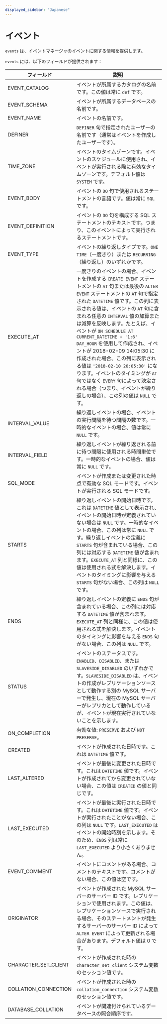 ```yaml
---
displayed_sidebar: "Japanese"
---
```


# イベント

`events` は、イベントマネージャのイベントに関する情報を提供します。

`events` には、以下のフィールドが提供されます：

| **フィールド**            | **説明**                                              |
| -------------------- | ------------------------------------------------------------ |
| EVENT_CATALOG        | イベントが所属するカタログの名前です。この値は常に `def` です。 |
| EVENT_SCHEMA         | イベントが所属するデータベースの名前です。         |
| EVENT_NAME           | イベントの名前です。                                       |
| DEFINER              | `DEFINER` 句で指定されたユーザーの名前です（通常はイベントを作成したユーザーです）。 |
| TIME_ZONE            | イベントのタイムゾーンです。イベントのスケジュールに使用され、イベントが実行される際に有効なタイムゾーンです。デフォルト値は `SYSTEM` です。 |
| EVENT_BODY           | イベントの `DO` 句で使用されるステートメントの言語です。値は常に `SQL` です。 |
| EVENT_DEFINITION     | イベントの `DO` 句を構成する SQL ステートメントのテキストです。つまり、このイベントによって実行されるステートメントです。 |
| EVENT_TYPE           | イベントの繰り返しタイプです。`ONE TIME`（一度きり）または `RECURRING`（繰り返し）のいずれかです。 |
| EXECUTE_AT           | 一度きりのイベントの場合、イベントを作成する `CREATE EVENT` ステートメントの `AT` 句または最後の `ALTER EVENT` ステートメントの `AT` 句で指定された `DATETIME` 値です。この列に表示される値は、イベントの `AT` 句に含まれる任意の `INTERVAL` 値の加算または減算を反映します。たとえば、イベントが `ON SCHEDULE AT CURRENT_DATETIME + '1:6' DAY_HOUR` を使用して作成され、イベントが 2018-02-09 14:05:30 に作成された場合、この列に表示される値は `'2018-02-10 20:05:30'` になります。イベントのタイミングが `AT` 句ではなく `EVERY` 句によって決定される場合（つまり、イベントが繰り返しの場合）、この列の値は `NULL` です。 |
| INTERVAL_VALUE       | 繰り返しイベントの場合、イベントの実行間隔を待つ間隔の数です。一時的なイベントの場合、値は常に `NULL` です。 |
| INTERVAL_FIELD       | 繰り返しイベントが繰り返される前に待つ間隔に使用される時間単位です。一時的なイベントの場合、値は常に `NULL` です。 |
| SQL_MODE             | イベントが作成または変更された時点で有効な SQL モードです。イベントが実行される SQL モードです。 |
| STARTS               | 繰り返しイベントの開始日時です。これは `DATETIME` 値として表示され、イベントの開始日時が定義されていない場合は `NULL` です。一時的なイベントの場合、この列は常に `NULL` です。繰り返しイベントの定義に `STARTS` 句が含まれている場合、この列には対応する `DATETIME` 値が含まれます。`EXECUTE_AT` 列と同様に、この値は使用される式を解決します。イベントのタイミングに影響を与える `STARTS` 句がない場合、この列は `NULL` です。 |
| ENDS                 | 繰り返しイベントの定義に `ENDS` 句が含まれている場合、この列には対応する `DATETIME` 値が含まれます。`EXECUTE_AT` 列と同様に、この値は使用される式を解決します。イベントのタイミングに影響を与える `ENDS` 句がない場合、この列は `NULL` です。 |
| STATUS               | イベントのステータスです。`ENABLED`、`DISABLED`、または `SLAVESIDE_DISABLED` のいずれかです。`SLAVESIDE_DISABLED` は、イベントの作成がレプリケーションソースとして動作する別の MySQL サーバーで発生し、現在の MySQL サーバーがレプリカとして動作しているが、イベントが現在実行されていないことを示します。 |
| ON_COMPLETION        | 有効な値: `PRESERVE` および `NOT PRESERVE`。                 |
| CREATED              | イベントが作成された日時です。これは `DATETIME` 値です。 |
| LAST_ALTERED         | イベントが最後に変更された日時です。これは `DATETIME` 値です。イベントが作成されてから変更されていない場合、この値は `CREATED` の値と同じです。 |
| LAST_EXECUTED        | イベントが最後に実行された日時です。これは `DATETIME` 値です。イベントが実行されたことがない場合、この列は `NULL` です。`LAST_EXECUTED` はイベントの開始時刻を示します。そのため、`ENDS` 列は常に `LAST_EXECUTED` より小さくありません。 |
| EVENT_COMMENT        | イベントにコメントがある場合、コメントのテキストです。コメントがない場合、この値は空です。 |
| ORIGINATOR           | イベントが作成された MySQL サーバーのサーバー ID です。レプリケーションで使用されます。この値は、レプリケーションソースで実行される場合、そのステートメントが発生するサーバーのサーバー ID によって `ALTER EVENT` によって更新される場合があります。デフォルト値は 0 です。 |
| CHARACTER_SET_CLIENT | イベントが作成された時の `character_set_client` システム変数のセッション値です。 |
| COLLATION_CONNECTION | イベントが作成された時の `collation_connection` システム変数のセッション値です。 |
| DATABASE_COLLATION   | イベントが関連付けられているデータベースの照合順序です。 |
